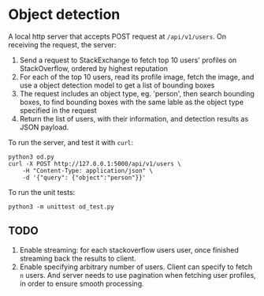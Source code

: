 # Object detection

A local http server that accepts POST request at `/api/v1/users`. On receiving
the request, the server:
1. Send a request to StackExchange to fetch top 10 users' profiles
   on StackOverflow, ordered by highest reputation
2. For each of the top 10 users, read its profile image, fetch the image,
   and use a object detection model to get a list of bounding boxes
3. The request includes an object type, eg. 'person', then search bounding
   boxes, to find bounding boxes with the same lable as the object type
   specified in the request
4. Return the list of users, with their information, and detection results as
   JSON payload.

To run the server, and test it with `curl`:
```
python3 od.py
curl -X POST http://127.0.0.1:5000/api/v1/users \
    -H "Content-Type: application/json" \
    -d '{"query": {"object":"person"}}'
```

To run the unit tests:
```
python3 -m unittest od_test.py
```

## TODO

1. Enable streaming: for each stackoverflow users user, once finished streaming
   back the results to client.
2. Enable specifying arbitrary number of users. Client can specify to fetch `n`
   users. And server needs to use pagination when fetching user profiles,
   in order to ensure smooth processing.
